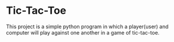 # Tic-Tac-Toe
This project is a simple python program in which a player(user) and computer will play against one another in a game of tic-tac-toe.
